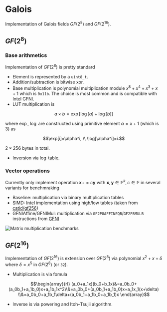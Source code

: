 # Galois
Implementation of Galois fields $GF(2^8)$ and $GF(2^{16})$.

## $GF(2^8)$

### Base arithmetics

Implementation of $GF(2^8)$ is pretty standard
* Element is represented by a `uint8_t`.
* Addition/subtraction is bitwise xor.
* Base multiplication is polynomial multiplication module $x^8+x^4+x^3+x+1$ which is `0x11b`. The choice is most common and is compatible with Intel GFNI.
* LUT multiplication is
```math
a\times b=\exp[\log[a]+\log[b]]
```
where $\exp$, $\log$ are constructed using primitive element $\alpha=x+1$ (which is $3$) as
```math
\exp[i]=\alpha^i, \\
\log[\alpha^i]=i.
```
$2\times 256$ bytes in total.
* Inversion via $\log$ table.

### Vector operations

Currently only implement operation $\mathbf{x} += c\mathbf{y}$ with $\mathbf{x}, \mathbf{y}\in \mathbb{F}^k, c\in \mathbb{F}$ in several variants for benchmraking

- Baseline: multiplication via binary multiplication tables
- SIMD: Intel implementation using high/low tables (taken from [catid/gf256](https://github.com/catid/gf256/))
- GFNIAffine/GFNIMul: multiplication via `GF2P8AFFINEQB`/`GF2P8MULB` instructions from [GFNI](https://builders.intel.com/docs/networkbuilders/galois-field-new-instructions-gfni-technology-guide-1-1639042826.pdf)

![Matrix multiplication benchmarks](https://malkovsky.github.io/galois/images/benchmarks.svg)

## $GF(2^{16})$

Implementation of $GF(2^{16})$ is extension over $GF(2^8)$ via polynomial $x^2+x+\delta$ where $\delta=x^5$ in $GF(2^8)$ (or `32`).
* Multiplication is via fomula
```math
\begin{array}{rl} (a_0+a_1x)(b_0+b_1x)&=a_0b_0+(a_0b_1+a_1b_0)x+a_1b_1x^2\\&=a_0b_0+(a_0b_1+a_1b_0)x+a_1x_1(x+\delta) \\&=a_0b_0+a_1b_1\delta+(a_0b_1+a_1b_0+a_1b_1)x \end{array}
```
* Inverse is via powering and Itoh–Tsujii algorithm.


